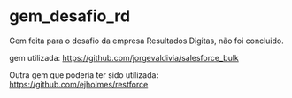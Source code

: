 # gem_desafio_rd
Gem feita para o desafio da empresa Resultados Digitas, não foi concluido.

gem utilizada: https://github.com/jorgevaldivia/salesforce_bulk

Outra gem que poderia ter sido utilizada: https://github.com/ejholmes/restforce

